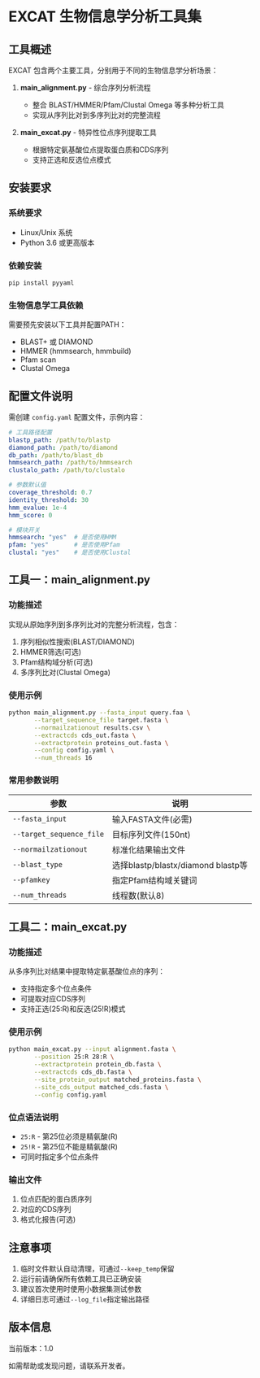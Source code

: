 # EXCAT 生物信息学分析工具集

## 工具概述

EXCAT 包含两个主要工具，分别用于不同的生物信息学分析场景：

1. **main_alignment.py** - 综合序列分析流程
   - 整合 BLAST/HMMER/Pfam/Clustal Omega 等多种分析工具
   - 实现从序列比对到多序列比对的完整流程

2. **main_excat.py** - 特异性位点序列提取工具
   - 根据特定氨基酸位点提取蛋白质和CDS序列
   - 支持正选和反选位点模式

## 安装要求

### 系统要求
- Linux/Unix 系统
- Python 3.6 或更高版本

### 依赖安装
```bash
pip install pyyaml
```

### 生物信息学工具依赖
需要预先安装以下工具并配置PATH：
- BLAST+ 或 DIAMOND
- HMMER (hmmsearch, hmmbuild)
- Pfam scan
- Clustal Omega

## 配置文件说明

需创建 `config.yaml` 配置文件，示例内容：

```yaml
# 工具路径配置
blastp_path: /path/to/blastp
diamond_path: /path/to/diamond
db_path: /path/to/blast_db
hmmsearch_path: /path/to/hmmsearch
clustalo_path: /path/to/clustalo

# 参数默认值
coverage_threshold: 0.7
identity_threshold: 30
hmm_evalue: 1e-4
hmm_score: 0

# 模块开关
hmmsearch: "yes"  # 是否使用HMM
pfam: "yes"       # 是否使用Pfam
clustal: "yes"    # 是否使用Clustal
```

## 工具一：main_alignment.py

### 功能描述
实现从原始序列到多序列比对的完整分析流程，包含：
1. 序列相似性搜索(BLAST/DIAMOND)
2. HMMER筛选(可选)
3. Pfam结构域分析(可选)
4. 多序列比对(Clustal Omega)

### 使用示例
```bash
python main_alignment.py --fasta_input query.faa \
       --target_sequence_file target.fasta \
       --normailzationout results.csv \
       --extractcds cds_out.fasta \
       --extractprotein proteins_out.fasta \
       --config config.yaml \
       --num_threads 16
```

### 常用参数说明
| 参数 | 说明 |
|------|------|
| `--fasta_input` | 输入FASTA文件(必需) |
| `--target_sequence_file` | 目标序列文件(150nt) |
| `--normailzationout` | 标准化结果输出文件 |
| `--blast_type` | 选择blastp/blastx/diamond blastp等 |
| `--pfamkey` | 指定Pfam结构域关键词 |
| `--num_threads` | 线程数(默认8) |

## 工具二：main_excat.py

### 功能描述
从多序列比对结果中提取特定氨基酸位点的序列：
- 支持指定多个位点条件
- 可提取对应CDS序列
- 支持正选(25:R)和反选(25!R)模式

### 使用示例
```bash
python main_excat.py --input alignment.fasta \
       --position 25:R 28:R \
       --extractprotein protein_db.fasta \
       --extractcds cds_db.fasta \
       --site_protein_output matched_proteins.fasta \
       --site_cds_output matched_cds.fasta \
       --config config.yaml
```

### 位点语法说明
- `25:R` - 第25位必须是精氨酸(R)
- `25!R` - 第25位不能是精氨酸(R)
- 可同时指定多个位点条件

### 输出文件
1. 位点匹配的蛋白质序列
2. 对应的CDS序列
3. 格式化报告(可选)

## 注意事项

1. 临时文件默认自动清理，可通过`--keep_temp`保留
2. 运行前请确保所有依赖工具已正确安装
3. 建议首次使用时使用小数据集测试参数
4. 详细日志可通过`--log_file`指定输出路径

## 版本信息
当前版本：1.0

如需帮助或发现问题，请联系开发者。